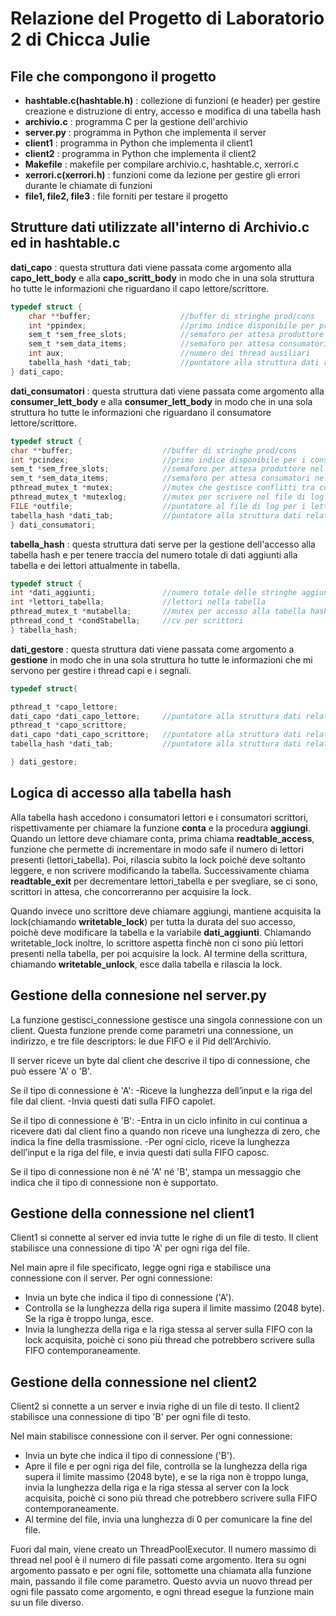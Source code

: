 # Relazione del Progetto di Laboratorio 2 di Chicca Julie

## File che compongono il progetto

- **hashtable.c(hashtable.h)** : collezione di funzioni (e header) per gestire creazione e distruzione di entry, accesso e modifica di una tabella hash
- **archivio.c** : programma C per la gestione dell'archivio
- **server.py** : programma in Python che implementa il server
- **client1** : programma in Python che implementa il client1
- **client2** : programma in Python che implementa il client2
- **Makefile** : makefile per compilare archivio.c, hashtable.c, xerrori.c
- **xerrori.c(xerrori.h)** : funzioni come da lezione per gestire gli errori durante le chiamate di funzioni
- **file1, file2, file3** : file forniti per testare il progetto

## Strutture dati utilizzate all'interno di Archivio.c ed in hashtable.c

**dati_capo**  : questa struttura dati viene passata come argomento alla **capo_lett_body** e alla
**capo_scritt_body** in modo che in una sola struttura ho tutte le informazioni che riguardano il 
capo lettore/scrittore.

```c
typedef struct {
    char **buffer;                    //buffer di stringhe prod/cons
    int *ppindex;                     //primo indice disponibile per produttore
    sem_t *sem_free_slots;            //semaforo per attesa produttore
    sem_t *sem_data_items;            //semaforo per attesa consumatori
    int aux;                          //numero dei thread ausiliari
    tabella_hash *dati_tab;           //puntatore alla struttura dati relativa alla tabella hash 
} dati_capo;  
```       

**dati_consumatori** : questa struttura dati viene passata come argomento alla **consumer_lett_body** e 
alla **consumer_lett_body** in modo che in una sola struttura ho tutte le informazioni che riguardano il 
consumatore lettore/scrittore.

```c
typedef struct {
char **buffer;                    //buffer di stringhe prod/cons
int *pcindex;                     //primo indice disponibile per i consumatori
sem_t *sem_free_slots;            //semaforo per attesa produttore nel buffer
sem_t *sem_data_items;            //semaforo per attesa consumatori nel buffer
pthread_mutex_t *mutex;           //mutex che gestisce conflitti tra consumatori nel buffer
pthread_mutex_t *mutexlog;        //mutex per scrivere nel file di log
FILE *outfile;                    //puntatore al file di log per i lettori
tabella_hash *dati_tab;           //puntatore alla struttura dati relativa alla tabella hash 
} dati_consumatori;   
```

**tabella_hash** : questa struttura dati serve per la gestione dell'accesso alla tabella hash e per tenere traccia
del numero totale di dati aggiunti alla tabella e dei lettori attualmente in tabella.

```c
typedef struct {
int *dati_aggiunti;               //numero totale delle stringhe aggiunte alla tabella
int *lettori_tabella;             //lettori nella tabella 
pthread_mutex_t *mutabella;       //mutex per accesso alla tabella hash e ai dati (sopra)
pthread_cond_t *condStabella;     //cv per scrittori
} tabella_hash;
```
**dati_gestore** : questa struttura dati viene passata come argomento a **gestione** in modo che in una sola struttura ho tutte le informazioni che mi servono per gestire i thread capi e i segnali.

```c
typedef struct{

pthread_t *capo_lettore;       
dati_capo *dati_capo_lettore;     //puntatore alla struttura dati relativa al capo lettore
pthread_t *capo_scrittore;
dati_capo *dati_capo_scrittore;   //puntatore alla struttura dati relativa al capo scrittore
tabella_hash *dati_tab;           //puntatore alla struttura dati relativa alla tabella hash

} dati_gestore;
```

## Logica di accesso alla tabella hash

Alla tabella hash accedono i consumatori lettori e i consumatori scrittori, rispettivamente per chiamare la funzione **conta** e la procedura **aggiungi**.
Quando un lettore deve chiamare conta, prima chiama **readtable_access**, funzione che permette di incrementare in modo safe il numero di lettori presenti (lettori_tabella). Poi, rilascia subito la lock poichè deve soltanto leggere, e non scrivere modificando la tabella. 
Successivamente chiama **readtable_exit** per decrementare lettori_tabella e per svegliare, se ci sono, scrittori in attesa, che concorreranno per acquisire la lock.

Quando invece uno scrittore deve chiamare aggiungi, mantiene acquisita la lock(chiamando **writetable_lock**) per tutta la durata del suo accesso, poichè deve modificare la tabella e la variabile **dati_aggiunti**. Chiamando writetable_lock inoltre, lo scrittore aspetta finchè non ci sono più lettori presenti nella tabella, per poi acquisire la lock. Al termine della scrittura, chiamando **writetable_unlock**, esce dalla tabella e rilascia la lock.

## Gestione della connesione nel server.py

La funzione gestisci_connessione gestisce una singola connessione con un client. Questa funzione prende come parametri una connessione, un indirizzo, e tre file descriptors: le due FIFO e il Pid dell'Archivio.

Il server riceve un byte dal client che descrive il tipo di connessione, che può essere 'A' o 'B'.

Se il tipo di connessione è 'A':
-Riceve la lunghezza dell’input e la riga del file dal client.
-Invia questi dati sulla FIFO capolet.

Se il tipo di connessione è 'B':
-Entra in un ciclo infinito in cui continua a ricevere dati dal client fino a quando non riceve una lunghezza di zero, che indica la fine della trasmissione.
-Per ogni ciclo, riceve la lunghezza dell’input e la riga del file, e invia questi dati sulla FIFO caposc.

Se il tipo di connessione non è né 'A' né 'B', stampa un messaggio che indica che il tipo di connessione non è supportato.

## Gestione della connessione nel client1

Client1 si connette al server ed invia tutte le righe di un file di testo. Il client stabilisce una connessione di tipo 'A' per ogni riga del file.

Nel main apre il file specificato, legge ogni riga e stabilisce una connessione con il server.
Per ogni connessione:
- Invia un byte che indica il tipo di connessione ('A').
- Controlla se la lunghezza della riga supera il limite massimo (2048 byte). Se la riga è troppo lunga, esce.
- Invia la lunghezza della riga e la riga stessa al server sulla FIFO con la lock acquisita, poichè ci sono più thread che potrebbero scrivere sulla FIFO contemporaneamente.

## Gestione della connessione nel client2

Client2 si connette a un server e invia righe di un file di testo. Il client2 stabilisce una connessione di tipo 'B' per ogni file di testo.

Nel main stabilisce connessione con il server.
Per ogni connessione:
- Invia un byte che indica il tipo di connessione ('B').
- Apre il file e per ogni riga del file, controlla se la lunghezza della riga supera il limite massimo (2048 byte), e se la riga non è troppo lunga, invia la lunghezza della riga e la riga stessa al server con la lock acquisita, poichè ci sono più thread che potrebbero scrivere sulla FIFO contemporaneamente.
- Al termine del file, invia una lunghezza di 0 per comunicare la fine del file.

Fuori dal main, viene creato un ThreadPoolExecutor. Il numero massimo di thread nel pool è il numero di file passati come argomento. Itera su ogni argomento passato e per ogni file, sottomette una chiamata alla funzione main, passando il file come parametro. Questo avvia un nuovo thread per ogni file passato come argomento, e ogni thread esegue la funzione main su un file diverso.






